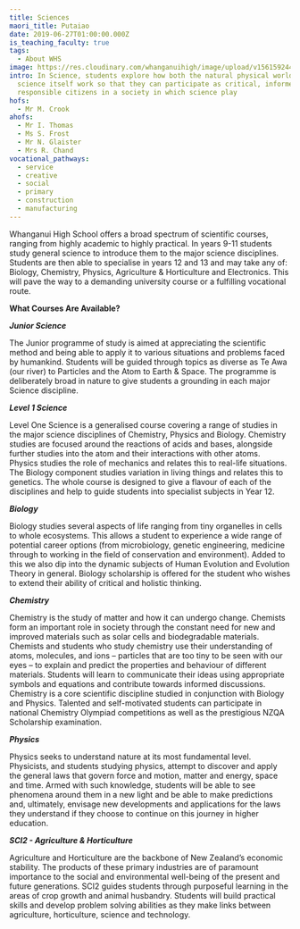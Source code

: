```yaml
---
title: Sciences
maori_title: Putaiao
date: 2019-06-27T01:00:00.000Z
is_teaching_faculty: true
tags:
  - About WHS
image: https://res.cloudinary.com/whanganuihigh/image/upload/v1561592442/faculties/Science_-_combined.jpg
intro: In Science, students explore how both the natural physical world and
  science itself work so that they can participate as critical, informed, and
  responsible citizens in a society in which science play
hofs:
  - Mr M. Crook
ahofs:
  - Mr I. Thomas
  - Ms S. Frost
  - Mr N. Glaister
  - Mrs R. Chand
vocational_pathways:
  - service
  - creative
  - social
  - primary
  - construction
  - manufacturing
---
```

Whanganui High School offers a broad spectrum of scientific courses, ranging from highly academic to highly practical. In years 9-11 students study general science to introduce them to the major science disciplines. Students are then able to specialise in years 12 and 13 and may take any of: Biology, Chemistry, Physics, Agriculture & Horticulture and Electronics. This will pave the way to a demanding university course or a fulfilling vocational route.



**What Courses Are Available?**

_**Junior Science**_

The Junior programme of study is aimed at appreciating the scientific method and being able to apply it to various situations and problems faced by humankind. Students will be guided through topics as diverse as Te Awa (our river) to Particles and the Atom to Earth & Space. The programme is deliberately broad in nature to give students a grounding in each major Science discipline.



_**Level 1 Science**_

Level One Science is a generalised course covering a range of studies in the major science disciplines of Chemistry, Physics and Biology. Chemistry studies are focused around the reactions of acids and bases, alongside further studies into the atom and their interactions with other atoms. Physics studies the role of mechanics and relates this to real-life situations. The Biology component studies variation in living things and relates this to genetics. The whole course is designed to give a flavour of each of the disciplines and help to guide students into specialist subjects in Year 12.



_**Biology**_ 

Biology studies several aspects of life ranging from tiny organelles in cells to whole ecosystems. This allows a student to experience a wide range of potential career options (from microbiology, genetic engineering, medicine through to working in the field of conservation and environment). Added to this we also dip into the dynamic subjects of Human Evolution and Evolution Theory in general. Biology scholarship is offered for the student who wishes to extend their ability of critical and holistic thinking.



_**Chemistry**_

Chemistry is the study of matter and how it can undergo change. Chemists form an important role in society through the constant need for new and improved materials such as solar cells and biodegradable materials. Chemists and students who study chemistry use their understanding of atoms, molecules, and ions – particles that are too tiny to be seen with our eyes – to explain and predict the properties and behaviour of different materials. Students will learn to communicate their ideas using appropriate symbols and equations and contribute towards informed discussions. Chemistry is a core scientific discipline studied in conjunction with Biology and Physics. Talented and self-motivated students can participate in national Chemistry Olympiad competitions as well as the prestigious NZQA Scholarship examination.



_**Physics**_

Physics seeks to understand nature at its most fundamental level. Physicists, and students studying physics, attempt to discover and apply the general laws that govern force and motion, matter and energy, space and time. Armed with such knowledge, students will be able to see phenomena around them in a new light and be able to make predictions and, ultimately, envisage new developments and applications for the laws they understand if they choose to continue on this journey in higher education.



**_SCI2 - Agriculture & Horticulture_**

Agriculture and Horticulture are the backbone of New Zealand’s economic stability. The products of these primary industries are of paramount importance to the social and environmental well-being of the present and future generations. SCI2 guides students through purposeful learning in the areas of crop growth and animal husbandry. Students will build practical skills and develop problem solving abilities as they make links between agriculture, horticulture, science and technology.

